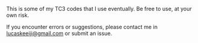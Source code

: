 This is some of my TC3 codes that I use eventually.
Be free to use, at your own risk.

If you encounter errors or suggestions, please contact me in lucaskeeiji@gmail.com or submit an issue.

